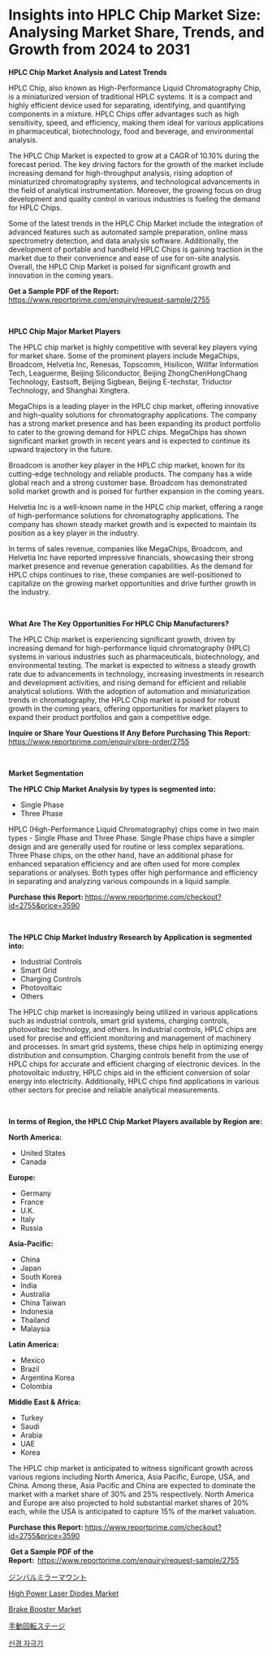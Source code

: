 <p><h1>Insights into HPLC Chip Market Size: Analysing Market Share, Trends, and Growth from 2024 to 2031</h1></p><p><strong>HPLC Chip Market Analysis and Latest Trends</strong></p>
<p><p>HPLC Chip, also known as High-Performance Liquid Chromatography Chip, is a miniaturized version of traditional HPLC systems. It is a compact and highly efficient device used for separating, identifying, and quantifying components in a mixture. HPLC Chips offer advantages such as high sensitivity, speed, and efficiency, making them ideal for various applications in pharmaceutical, biotechnology, food and beverage, and environmental analysis.</p><p>The HPLC Chip Market is expected to grow at a CAGR of 10.10% during the forecast period. The key driving factors for the growth of the market include increasing demand for high-throughput analysis, rising adoption of miniaturized chromatography systems, and technological advancements in the field of analytical instrumentation. Moreover, the growing focus on drug development and quality control in various industries is fueling the demand for HPLC Chips.</p><p>Some of the latest trends in the HPLC Chip Market include the integration of advanced features such as automated sample preparation, online mass spectrometry detection, and data analysis software. Additionally, the development of portable and handheld HPLC Chips is gaining traction in the market due to their convenience and ease of use for on-site analysis. Overall, the HPLC Chip Market is poised for significant growth and innovation in the coming years.</p></p>
<p><strong>Get a Sample PDF of the Report:&nbsp;</strong> <a href="https://www.reportprime.com/enquiry/request-sample/2755">https://www.reportprime.com/enquiry/request-sample/2755</a></p>
<p>&nbsp;</p>
<p><strong>HPLC Chip Major Market Players</strong></p>
<p><p>The HPLC chip market is highly competitive with several key players vying for market share. Some of the prominent players include MegaChips, Broadcom, Helvetia Inc, Renesas, Topscomm, Hisilicon, Willfar Information Tech, Leaguerme, Beijing Siliconductor, Beijing ZhongChenHongChang Technology, Eastsoft, Beijing Sigbean, Beijing E-techstar, Triductor Technology, and Shanghai Xingtera.</p><p>MegaChips is a leading player in the HPLC chip market, offering innovative and high-quality solutions for chromatography applications. The company has a strong market presence and has been expanding its product portfolio to cater to the growing demand for HPLC chips. MegaChips has shown significant market growth in recent years and is expected to continue its upward trajectory in the future.</p><p>Broadcom is another key player in the HPLC chip market, known for its cutting-edge technology and reliable products. The company has a wide global reach and a strong customer base. Broadcom has demonstrated solid market growth and is poised for further expansion in the coming years.</p><p>Helvetia Inc is a well-known name in the HPLC chip market, offering a range of high-performance solutions for chromatography applications. The company has shown steady market growth and is expected to maintain its position as a key player in the industry.</p><p>In terms of sales revenue, companies like MegaChips, Broadcom, and Helvetia Inc have reported impressive financials, showcasing their strong market presence and revenue generation capabilities. As the demand for HPLC chips continues to rise, these companies are well-positioned to capitalize on the growing market opportunities and drive further growth in the industry.</p></p>
<p>&nbsp;</p>
<p><strong>What Are The Key Opportunities For HPLC Chip Manufacturers?</strong></p>
<p><p>The HPLC Chip market is experiencing significant growth, driven by increasing demand for high-performance liquid chromatography (HPLC) systems in various industries such as pharmaceuticals, biotechnology, and environmental testing. The market is expected to witness a steady growth rate due to advancements in technology, increasing investments in research and development activities, and rising demand for efficient and reliable analytical solutions. With the adoption of automation and miniaturization trends in chromatography, the HPLC Chip market is poised for robust growth in the coming years, offering opportunities for market players to expand their product portfolios and gain a competitive edge.</p></p>
<p><strong>Inquire or Share Your Questions If Any Before Purchasing This Report:</strong> <a href="https://www.reportprime.com/enquiry/pre-order/2755">https://www.reportprime.com/enquiry/pre-order/2755</a></p>
<p>&nbsp;</p>
<p><strong>Market Segmentation</strong></p>
<p><strong>The HPLC Chip Market Analysis by types is segmented into:</strong></p>
<p><ul><li>Single Phase</li><li>Three Phase</li></ul></p>
<p><p>HPLC (High-Performance Liquid Chromatography) chips come in two main types - Single Phase and Three Phase. Single Phase chips have a simpler design and are generally used for routine or less complex separations. Three Phase chips, on the other hand, have an additional phase for enhanced separation efficiency and are often used for more complex separations or analyses. Both types offer high performance and efficiency in separating and analyzing various compounds in a liquid sample.</p></p>
<p><strong>Purchase this Report:&nbsp;</strong><a href="https://www.reportprime.com/checkout?id=2755&price=3590">https://www.reportprime.com/checkout?id=2755&price=3590</a></p>
<p>&nbsp;</p>
<p><strong>The HPLC Chip Market Industry Research by Application is segmented into:</strong></p>
<p><ul><li>Industrial Controls</li><li>Smart Grid</li><li>Charging Controls</li><li>Photovoltaic</li><li>Others</li></ul></p>
<p><p>The HPLC chip market is increasingly being utilized in various applications such as industrial controls, smart grid systems, charging controls, photovoltaic technology, and others. In industrial controls, HPLC chips are used for precise and efficient monitoring and management of machinery and processes. In smart grid systems, these chips help in optimizing energy distribution and consumption. Charging controls benefit from the use of HPLC chips for accurate and efficient charging of electronic devices. In the photovoltaic industry, HPLC chips aid in the efficient conversion of solar energy into electricity. Additionally, HPLC chips find applications in various other sectors for precise and reliable analytical measurements.</p></p>
<p>&nbsp;</p>
<p><strong>In terms of Region, the HPLC Chip Market Players available by Region are:</strong></p>
<p>
    <p> <strong> North America: </strong>
        <ul>
            <li>United States</li>
            <li>Canada</li>
        </ul>
        </p> 
    <p> <strong> Europe: </strong>
        <ul>
            <li>Germany</li>
            <li>France</li>
            <li>U.K.</li>
            <li>Italy</li>
            <li>Russia</li>
        </ul>
        </p> 
    <p> <strong> Asia-Pacific: </strong>
        <ul>
            <li>China</li>
            <li>Japan</li>
            <li>South Korea</li>
            <li>India</li>
            <li>Australia</li>
            <li>China Taiwan</li>
            <li>Indonesia</li>
            <li>Thailand</li>
            <li>Malaysia</li>
        </ul>
        </p> 
    <p> <strong> Latin America: </strong>
        <ul>
            <li>Mexico</li>
            <li>Brazil</li>
            <li>Argentina Korea</li>
            <li>Colombia</li>
        </ul>
        </p> 
    <p> <strong> Middle East & Africa: </strong>
        <ul>
            <li>Turkey</li>
            <li>Saudi</li>
            <li>Arabia</li>
            <li>UAE</li>
            <li>Korea</li>
        </ul>
    </p>
    </p>
<p><p>The HPLC chip market is anticipated to witness significant growth across various regions including North America, Asia Pacific, Europe, USA, and China. Among these, Asia Pacific and China are expected to dominate the market with a market share of 30% and 25% respectively. North America and Europe are also projected to hold substantial market shares of 20% each, while the USA is anticipated to capture 15% of the market valuation.</p></p>
<p><strong>Purchase this Report: </strong><a href="https://www.reportprime.com/checkout?id=2755&price=3590">https://www.reportprime.com/checkout?id=2755&price=3590</a></p>
<p>&nbsp;<strong>Get a Sample PDF of the Report:&nbsp;&nbsp;</strong><a href="https://www.reportprime.com/enquiry/request-sample/2755">https://www.reportprime.com/enquiry/request-sample/2755</a></p>
<p><strong></strong></p>
<p><p><a href="https://github.com/AriMuller2009/Market-Research-Report-List-1/blob/main/698143612196.md">ジンバルミラーマウント</a></p><p><a href="https://github.com/cecuraprangm/Market-Research-Report-List-2/blob/main/high-power-laser-diodes-market.md">High Power Laser Diodes Market</a></p><p><a href="https://issuu.com/reportprime-2/docs/brake-booster-market-size-2030.pptx">Brake Booster Market</a></p><p><a href="https://github.com/bucuel854722/Market-Research-Report-List-1/blob/main/289394012195.md">手動回転ステージ</a></p><p><a href="https://github.com/bvubpqd5241630/Market-Research-Report-List-1/blob/main/405589811479.md">신경 자극기</a></p></p>